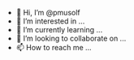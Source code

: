 - 👋 Hi, I’m @pmusolf
- 👀 I’m interested in ...
- 🌱 I’m currently learning ...
- 💞️ I’m looking to collaborate on ...
- 📫 How to reach me ...

<!---
pmusolf/pmusolf is a ✨ special ✨ repository because its `README.md` (this file) appears on your GitHub profile.
You can click the Preview link to take a look at your changes.
--->
